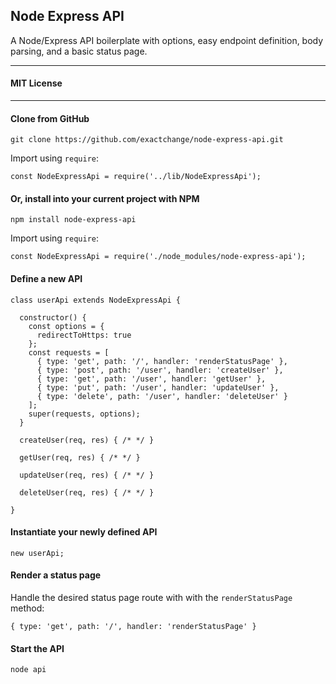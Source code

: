 ## Node Express API

A Node/Express API boilerplate with options, easy endpoint definition, body parsing, and a basic status page.

-----

#### MIT License

-----

#### Clone from GitHub

```
git clone https://github.com/exactchange/node-express-api.git
```

Import using `require`:

```
const NodeExpressApi = require('../lib/NodeExpressApi');
```

#### Or, install into your current project with NPM
```
npm install node-express-api
```

Import using `require`:

```
const NodeExpressApi = require('./node_modules/node-express-api');
```

#### Define a new API

```
class userApi extends NodeExpressApi {

  constructor() {
    const options = {
      redirectToHttps: true
    };
    const requests = [
      { type: 'get', path: '/', handler: 'renderStatusPage' },
      { type: 'post', path: '/user', handler: 'createUser' },
      { type: 'get', path: '/user', handler: 'getUser' },
      { type: 'put', path: '/user', handler: 'updateUser' },
      { type: 'delete', path: '/user', handler: 'deleteUser' }
    ];
    super(requests, options);
  }

  createUser(req, res) { /* */ }

  getUser(req, res) { /* */ }

  updateUser(req, res) { /* */ }

  deleteUser(req, res) { /* */ }

}
```

#### Instantiate your newly defined API

```
new userApi;
```

#### Render a status page

Handle the desired status page route with with the `renderStatusPage` method:

```
{ type: 'get', path: '/', handler: 'renderStatusPage' }
```

#### Start the API

```
node api
```
